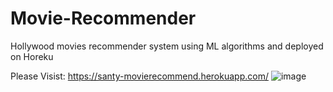 # Movie-Recommender
Hollywood movies recommender system using ML algorithms and deployed on Horeku

Please Visist: https://santy-movierecommend.herokuapp.com/
![image](https://user-images.githubusercontent.com/40932902/156099864-ac8b7b4a-2122-42d4-9de2-5bd282c7c0e2.png)
